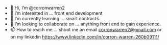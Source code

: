 - 👋 Hi, I’m @corronwarren2
- 👀 I’m interested in ... front end development
- 🌱 I’m currently learning ... smart contracts.
- 💞️ I’m looking to collaborate on ... anything front end to gain experience.
- 📫 How to reach me ... shoot me an email corronwarren2@gmail.com or on my linkedin https://www.linkedin.com/in/corron-warren-260b09111/

<!---
corronwarren2/corronwarren2 is a ✨ special ✨ repository because its `README.md` (this file) appears on your GitHub profile.
You can click the Preview link to take a look at your changes.
--->
